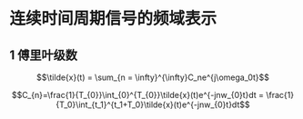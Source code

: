 # 连续时间周期信号的频域表示

## 1 傅里叶级数

$$\tilde{x}(t) = \sum_{n = \infty}^{\infty}C_ne^{j\omega_0t}$$

$$C_{n}=\frac{1}{T_{0}}\int_{0}^{T_{0}}\tilde{x}(t)e^{-jnw_{0}t}dt = \frac{1}{T_0}\int_{t_1}^{t_1+T_0}\tilde{x}(t)e^{-jnw_{0}t}dt$$

